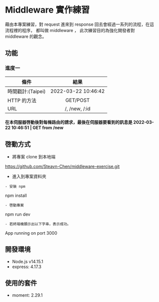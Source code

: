 # Middleware 實作練習 
  藉由本專案練習，對 request 進來到 response 回去會經過一系列的流程，在這流程裡的程序，
  都叫做 middleware ， 此次練習目的為強化開發者對 middleware 的觀念。
## 功能

### 進度一

| 條件             | 結果                |
| -----------------|:------------------:|
| 時間戳計:(Taipei) |2022-03-22 10:46:42 |
| HTTP 的方法       | GET/POST           |
| URL              |  /, /new, /:id     |

  ####  
   **在本伺服器啓動後對每條路由的請求，最後在伺服器要看到的訊息是 2022-03-22 10:46:51 | GET from /new**


## 啓動方式

- 將專案 clone 到本地端

https://github.com/Steavn-Chen/middleware-exercise.git

- 進入到專案資料夾
```
- 安裝 npm
```
  npm install
```
- 啓動專案
```
  npm run dev
```
- 若終端機顥示出以下字串，表示成功。
```
  App running on port 3000

 ## 開發環境

 - Node.js v14.15.1
 - express: 4.17.3

 ## 使用的套件

- moment: 2.29.1